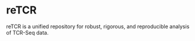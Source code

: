 # reTCR
reTCR is a unified repository for robust, rigorous, and reproducible analysis of TCR-Seq data.
